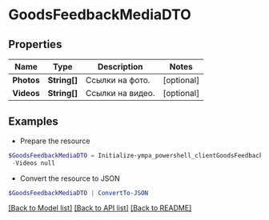 # GoodsFeedbackMediaDTO
## Properties

Name | Type | Description | Notes
------------ | ------------- | ------------- | -------------
**Photos** | **String[]** | Ссылки на фото. | [optional] 
**Videos** | **String[]** | Ссылки на видео. | [optional] 

## Examples

- Prepare the resource
```powershell
$GoodsFeedbackMediaDTO = Initialize-ympa_powershell_clientGoodsFeedbackMediaDTO  -Photos null `
 -Videos null
```

- Convert the resource to JSON
```powershell
$GoodsFeedbackMediaDTO | ConvertTo-JSON
```

[[Back to Model list]](../README.md#documentation-for-models) [[Back to API list]](../README.md#documentation-for-api-endpoints) [[Back to README]](../README.md)

